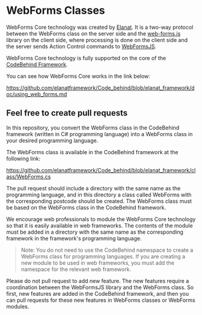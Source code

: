 # WebForms Classes

WebForms Core technology was created by [Elanat](https://elanat.net). It is a two-way protocol between the WebForms class on the server side and the [web-forms.js](https://github.com/elanatframework/Web_forms/blob/elanat_framework/web-forms.js) library on the client side, where processing is done on the client side and the server sends Action Control commands to [WebFormsJS](https://github.com/elanatframework/Web_forms).

WebForms Core technology is fully supported on the core of the [CodeBehind Framework](https://github.com/elanatframework/Code_behind).

You can see how WebForms Core works in the link below:

https://github.com/elanatframework/Code_behind/blob/elanat_framework/doc/using_web_forms.md

## Feel free to create pull requests
In this repository, you convert the WebForms class in the CodeBehind framework (written in C# programming language) into a WebForms class in your desired programming language.

The WebForms class is available in the CodeBehind framework at the following link:

https://github.com/elanatframework/Code_behind/blob/elanat_framework/class/WebForms.cs

The pull request should include a directory with the same name as the programming language, and in this directory a class called WebForms with the corresponding postcode should be created. The WebForms class must be based on the WebForms class in the CodeBehind framework.

We encourage web professionals to module the WebForms Core technology so that it is easily available in web frameworks. The contents of the module must be added in a directory with the same name as the corresponding framework in the framework's programming language.

> Note: You do not need to use the CodeBehind namespace to create a WebForms class for programming languages. If you are creating a new module to be used in web frameworks, you must add the namespace for the relevant web framework.

Please do not pull request to add new feature. The new features require a coordination between the WebFormsJS library and the WebForms class. So first, new features are added in the CodeBehind framework, and then you can pull requests for these new features in WebForms classes or WebForms modules.
